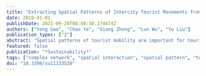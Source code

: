 ```yaml
---
title: "Extracting Spatial Patterns of Intercity Tourist Movements from Online Travel Blogs"
date: 2019-01-01
publishDate: 2021-09-20T08:48:38.374474Z
authors: ["Yong Gao", "Chao Ye", "Xiang Zhong", "Lun Wu", "Yu Liu"]
publication_types: ["2"]
abstract: "Spatial patterns of tourist mobility are important for tourism management and planning. A large number of traveler-generated content accumulated on the internet provide a unique opportunity for revealing comprehensive spatial patterns of tourist movements. Instead of concentrating on a single city or attraction in previous research, this work investigates the intercity travel flows extracted from the online travel blogs in China from 2012 to 2016. The descriptive statistics of travel flows are first analyzed. The distribution of travel volume is found to satisfy the power-law distribution. Based on the intercity travel flows, a network structure is then constructed to investigate tourism interactions between cities. After four communities and 14 sub-communities being detected from the network, a tourism spatial layout with regional agglomeration effects are recognized. This research concludes that distance is essential in determining tourist movements based on a spatial interaction model. Intercity travel flows decline with distance under a power-law function. These results reveal the spatial patterns of tourist movements at an intercity scale. It will be helpful for arranging tourism resources, predicting tourist flows, and maintaining sustainable tourism."
featured: false
publication: "*Sustainability*"
tags: ["complex network", "spatial interaction", "spatial pattern", "tourist movement"]
doi: "10.3390/su11133526"
---
```


